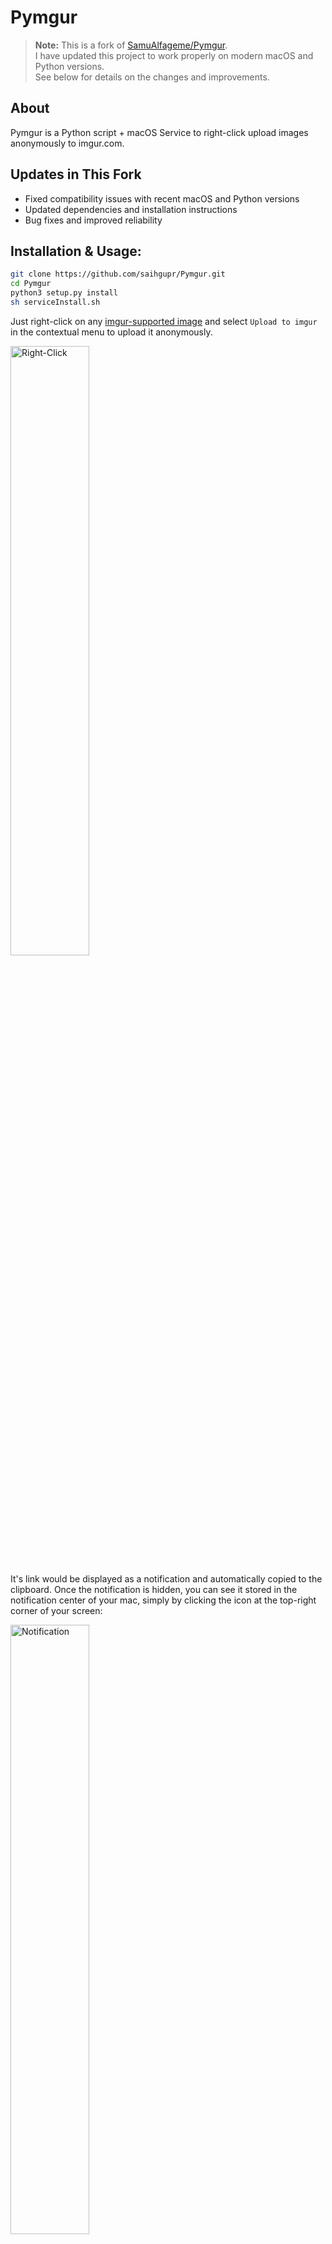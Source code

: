 # Pymgur

> **Note:** This is a fork of [SamuAlfageme/Pymgur](https://github.com/SamuAlfageme/Pymgur).  
> I have updated this project to work properly on modern macOS and Python versions.  
> See below for details on the changes and improvements.

## About

Pymgur is a Python script + macOS Service to right-click upload images anonymously to imgur.com.

## Updates in This Fork

- Fixed compatibility issues with recent macOS and Python versions
- Updated dependencies and installation instructions
- Bug fixes and improved reliability

## Installation & Usage: 
```bash
git clone https://github.com/saihgupr/Pymgur.git
cd Pymgur
python3 setup.py install
sh serviceInstall.sh

```
Just right-click on any [imgur-supported image][imgsup] and select `Upload to imgur` in the contextual menu to upload it anonymously.

<img src="https://i.imgur.com/ylwrRuF.png" alt="Right-Click" width="50%" />

It's link would be displayed as a notification and automatically copied to the clipboard. Once the notification is hidden, you can see it stored in the notification center of your mac, simply by clicking the icon at the top-right corner of your screen:

<img src="https://i.imgur.com/iX5SjX7.png" alt="Notification" width="50%" />

If you uploaded multiple images, clicking on any of them at the notification center will open it in your default web browser.

## Install terminal-notifier
```bash
brew install terminal-notifier

```

## Main Menu Right Click
If the “Upload to imgur” option doesn’t appear in the main right-click menu, here’s how to add it.

```bash
use AppleScript version "2.4" -- Yosemite (10.10) or later
use scripting additions

--based on Erik Johnson's post: 
-- https://apple.stackexchange.com/questions/445872/is-it-possible-to-move-quick-action-from-the-separate-tab-directly-to-context-me/453044#453044

on run
	set libPath to POSIX path of (path to library folder from user domain)
	set strPath to libPath & "Services/"
	set inFile to choose file with prompt "Select a Quick Action file to modify" of type "workflow" default location strPath
	set inPosix to POSIX path of inFile --no slash at end
	try
		do shell script "plutil -remove NSServices.0.NSIconName" & space & quoted form of (inPosix & "/Contents/Info.plist")
		display dialog "Success." & return & return & "The workflow should now appear on the contextual menu, not the Quick Actions menu." buttons {"OK"}
	on error err
		if err contains "no value to remove" then
			display dialog "No change was required. The workflow should appear on the contextual menu, not the Quick Actions menu." buttons {"OK"}
		else
			display dialog err
		end if
	end try
end run

```

## License
All the repository content is available under the MIT license, **except** for the Automator service which is property of Apple Inc. and the Imgur icon displayed on the notifications, property of Imgur LLC.
See [LICENSE.md][license] for details.

[imgur]: http://imgur.com/
[pync]: https://github.com/setem/pync
[imgsup]: http://imgur.com/help/uploading
[trmn]: https://github.com/alloy/terminal-notifier
[license]: https://raw.github.com/SamuAlfageme/Pymgur/master/LICENSE.md
